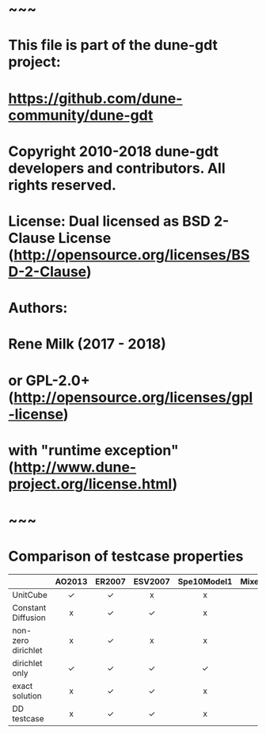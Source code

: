 # ~~~
# This file is part of the dune-gdt project:
#   https://github.com/dune-community/dune-gdt
# Copyright 2010-2018 dune-gdt developers and contributors. All rights reserved.
# License: Dual licensed as BSD 2-Clause License (http://opensource.org/licenses/BSD-2-Clause)
# Authors:
#   Rene Milk (2017 - 2018)
#
#      or  GPL-2.0+ (http://opensource.org/licenses/gpl-license)
#          with "runtime exception" (http://www.dune-project.org/license.html)
# ~~~

Comparison of testcase properties
=================================


|                     | AO2013 | ER2007 | ESV2007 | Spe10Model1 | MixedBoundary |
|---------------------|:------:|:------:|:-------:|:-----------:|:-------------:|
| UnitCube            |   ✓    |   ✓    |    x    |      x      |       ✓       |
| Constant Diffusion  |   x    |   ✓    |    ✓    |      x      |       ✓       |
| non-zero dirichlet  |   x    |   ✓    |    x    |      x      |       ✓       |
| dirichlet only      |   ✓    |   ✓    |    ✓    |      ✓      |       x       |
| exact solution      |   x    |   ✓    |    ✓    |      x      |       x       |
| DD testcase         |   x    |   ✓    |    ✓    |      x      |       x       |
